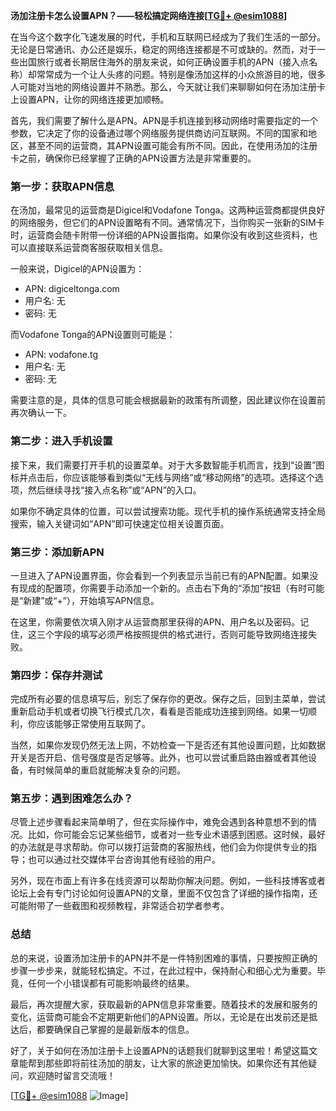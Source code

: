 **汤加注册卡怎么设置APN？——轻松搞定网络连接[[TG💪+ @esim1088](https://t.me/s/esim1088)]**

在当今这个数字化飞速发展的时代，手机和互联网已经成为了我们生活的一部分。无论是日常通讯、办公还是娱乐，稳定的网络连接都是不可或缺的。然而，对于一些出国旅行或者长期居住海外的朋友来说，如何正确设置手机的APN（接入点名称）却常常成为一个让人头疼的问题。特别是像汤加这样的小众旅游目的地，很多人可能对当地的网络设置并不熟悉。那么，今天就让我们来聊聊如何在汤加注册卡上设置APN，让你的网络连接更加顺畅。

首先，我们需要了解什么是APN。APN是手机连接到移动网络时需要指定的一个参数，它决定了你的设备通过哪个网络服务提供商访问互联网。不同的国家和地区，甚至不同的运营商，其APN设置可能会有所不同。因此，在使用汤加的注册卡之前，确保你已经掌握了正确的APN设置方法是非常重要的。

### **第一步：获取APN信息**
在汤加，最常见的运营商是Digicel和Vodafone Tonga。这两种运营商都提供良好的网络服务，但它们的APN设置略有不同。通常情况下，当你购买一张新的SIM卡时，运营商会随卡附带一份详细的APN设置指南。如果你没有收到这些资料，也可以直接联系运营商客服获取相关信息。

一般来说，Digicel的APN设置为：
- APN: digiceltonga.com
- 用户名: 无
- 密码: 无

而Vodafone Tonga的APN设置则可能是：
- APN: vodafone.tg
- 用户名: 无
- 密码: 无

需要注意的是，具体的信息可能会根据最新的政策有所调整，因此建议你在设置前再次确认一下。

### **第二步：进入手机设置**
接下来，我们需要打开手机的设置菜单。对于大多数智能手机而言，找到“设置”图标并点击后，你应该能够看到类似“无线与网络”或“移动网络”的选项。选择这个选项，然后继续寻找“接入点名称”或“APN”的入口。

如果你不确定具体的位置，可以尝试搜索功能。现代手机的操作系统通常支持全局搜索，输入关键词如“APN”即可快速定位相关设置页面。

### **第三步：添加新APN**
一旦进入了APN设置界面，你会看到一个列表显示当前已有的APN配置。如果没有现成的配置项，你需要手动添加一个新的。点击右下角的“添加”按钮（有时可能是“新建”或“+”），开始填写APN信息。

在这里，你需要依次填入刚才从运营商那里获得的APN、用户名以及密码。记住，这三个字段的填写必须严格按照提供的格式进行，否则可能导致网络连接失败。

### **第四步：保存并测试**
完成所有必要的信息填写后，别忘了保存你的更改。保存之后，回到主菜单，尝试重新启动手机或者切换飞行模式几次，看看是否能成功连接到网络。如果一切顺利，你应该能够正常使用互联网了。

当然，如果你发现仍然无法上网，不妨检查一下是否还有其他设置问题，比如数据开关是否开启、信号强度是否足够等。此外，也可以尝试重启路由器或者其他设备，有时候简单的重启就能解决复杂的问题。

### **第五步：遇到困难怎么办？**
尽管上述步骤看起来简单明了，但在实际操作中，难免会遇到各种意想不到的情况。比如，你可能会忘记某些细节，或者对一些专业术语感到困惑。这时候，最好的办法就是寻求帮助。你可以拨打运营商的客服热线，他们会为你提供专业的指导；也可以通过社交媒体平台咨询其他有经验的用户。

另外，现在市面上有许多在线资源可以帮助你解决问题。例如，一些科技博客或者论坛上会有专门讨论如何设置APN的文章，里面不仅包含了详细的操作指南，还可能附带了一些截图和视频教程，非常适合初学者参考。

### **总结**
总的来说，设置汤加注册卡的APN并不是一件特别困难的事情，只要按照正确的步骤一步步来，就能轻松搞定。不过，在此过程中，保持耐心和细心尤为重要。毕竟，任何一个小错误都有可能影响最终的结果。

最后，再次提醒大家，获取最新的APN信息非常重要。随着技术的发展和服务的变化，运营商可能会不定期更新他们的APN设置。所以，无论是在出发前还是抵达后，都要确保自己掌握的是最新版本的信息。

好了，关于如何在汤加注册卡上设置APN的话题我们就聊到这里啦！希望这篇文章能帮到那些即将前往汤加的朋友，让大家的旅途更加愉快。如果你还有其他疑问，欢迎随时留言交流哦！

[[TG💪+ @esim1088](https://t.me/s/esim1088) ![Image](https://i.postimg.cc/4NQfJmqS/Snipaste-2025-05-13-00-14-12.png)]